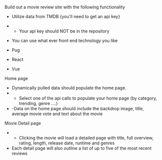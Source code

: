 Build out a movie review site with the following functionality
 - Utilize data from TMDB  {you'll need to get an api key}
 - - Your api key should NOT  be in the repository

 - You can use what ever front end technology you like
  - Pug
  - React
  - Vue


Home page 
 - Dynamically pulled data should populate the home page. 
  - - Select one of the api calls to populate your home page (by category, trending, genre ....)
   - -Data on the home page should include the backdrop image, title, average movie vote  and text about the movie 

Movie Detail page
   - - Clicking the movie  will load a detailed page with title, full overview, rating, length, release date, runtime and genres
  - Each detail page will also outline a list of up to five of the most recent reviews

  
